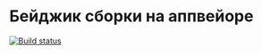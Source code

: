 # Бейджик сборки на аппвейоре


[![Build status](https://ci.appveyor.com/api/projects/status/bqgu0es0ryy567fi?svg=true)](https://ci.appveyor.com/project/Sinsl/example-testing-e2e)
